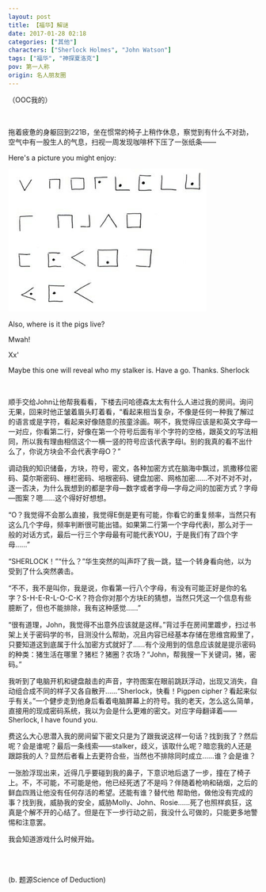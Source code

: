 ```yaml
---
layout: post
title: 【福华】解谜
date: 2017-01-28 02:18
categories: ["其他"]
characters: ["Sherlock Holmes", "John Watson"]
tags: ["福华", "神探夏洛克"]
pov: 第一人称
origin: 名人朋友圈
---
```


（OOC我的）

<br>

拖着疲惫的身躯回到221B，坐在惯常的椅子上稍作休息，察觉到有什么不对劲，空气中有一股生人的气息，扫视一周发现咖啡杯下压了一张纸条——

Here's a picture you might enjoy:

![](/assets/images/mrpyq/2017-01-28-Sherlock.jpg)

Also, where is it the pigs live?

Mwah!

Xx'

Maybe this one will reveal who my stalker is. Have a go. Thanks. Sherlock

<br>

顺手交给John让他帮我看看，下楼去问哈德森太太有什么人进过我的房间。询问无果，回来时他正皱着眉头盯着看，“看起来相当复杂，不像是任何一种我了解过的语言或是字符，看起来好像随意的孩童涂画。啊不，我觉得应该是和英文字母一一对应，你看第二行，好像在第一个符号后面有半个字符的空格，跟英文的写法相同，所以我有理由相信这个一横一竖的符号应该代表字母I。别的我真的看不出什么了，你说方块会不会代表字母O？”

调动我的知识储备，方块，符号，密文，各种加密方式在脑海中飘过，凯撒移位密码、莫尔斯密码、栅栏密码、培根密码、键盘加密、网格加密……不对不对不对，逐一否决，为什么我想到的都是字母—数字或者字母—字母之间的加密方式？字母—图案？嗯……这个得好好想想。

“O？我觉得不会那么直接，我觉得E倒是更有可能，你看它的重复频率，当然只有这么几个字母，频率判断很可能出错。如果第二行第一个字母代表I，那么对于一般的对话方式，最后一行三个字母最有可能代表YOU，于是我们有了四个字母……”

“SHERLOCK！”“什么？”华生突然的叫声吓了我一跳，猛一个转身看向他，以为受到了什么突然袭击。

“不不，我不是叫你，我是说，你看第一行八个字母，有没有可能正好是你的名字？S-H-E-R-L-O-C-K？符合你对那个方块E的猜想，当然只凭这一个信息有些臆断了，但也不能排除，我有这种感觉……”

“很有道理，John，我觉得不出意外应该就是这样。”背过手在房间里踱步，扫过书架上关于密码学的书，目测没什么帮助，况且内容已经基本存储在思维宫殿里了，只要知道这到底属于什么加密方式就好了……有个没用到的信息应该就是提示密码的种类：猪生活在哪里？猪栏？猪圈？农场？“John，帮我搜一下关键词，猪，密码。”

我听到了电脑开机和键盘敲击的声音，字符图案在眼前跳跃浮动，出现又消失，自动组合成不同的样子又各自散开……“Sherlock，快看！Pigpen cipher？看起来似乎有关。”一个健步走到他身后看着电脑屏幕上的符号。我的老天，怎么这么简单，直接用的现成密码系统，我以为会是什么更难的密文。对应字母翻译着——Sherlock, I have found you.

费这么大心思潜入我的房间留下密文只是为了跟我说这样一句话？找到我了？然后呢？会是谁呢？最后一条线索——stalker，歧义，该取什么呢？暗恋我的人还是跟踪我的人？显然后者看上去更符合些，当然也不排除同时成立……谁？会是谁？

一张脸浮现出来，近得几乎要碰到我的鼻子，下意识地后退了一步，撞在了椅子上。不，不可能，不可能是他，他已经死透了不是吗？伴随着枪响和硝烟，之后的鲜血四溅让他没有任何存活的希望。还能有谁？替代他 帮助他，做他没有完成的事？找到我，威胁我的安全，威胁Molly、John、Rosie……死了也照样疯狂，这真是个解不开的心结了。但是在下一步行动之前，我没什么可做的，只能更多地警惕和注意罢。

我会知道游戏什么时候开始。

<br><br>

(b. 题源Science of Deduction)